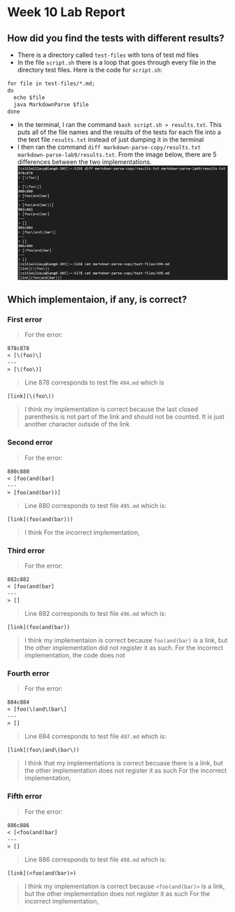 # Week 10 Lab Report

## How did you find the tests with different results?
* There is a directory called `test-files` with tons of test md files 
* In the file `script.sh` there is a loop that goes through every file in the directory test files. Here is the code for `script.sh`:
```
for file in test-files/*.md;
do
  echo $file
  java MarkdownParse $file
done
```
* In the terminal, I ran the command `bash script.sh > results.txt`. This puts all of the file names and the results of the tests for each file into a the text file `results.txt` instead of just dumping it in the terminal
* I then ran the command `diff markdown-parse-copy/results.txt markdown-parse-lab9/results.txt`. From the image below, there are 5 differences between the two implementations.
![image](lab5pic1.png)

## Which implementaion, if any, is correct?
### First error
> For the error:
```
878c878
< [\(foo)\]
---
> [\(foo\)]
```
> Line 878 corresponds to test file `494.md` which is 
```
[link](\(foo\))
```
> I think my implementation is correct because the last closed parenthesis is not part of the link and should not be counted. It is just another character outside of the link

### Second error
> For the error:
```
880c880
< [foo(and(bar]
---
> [foo(and(bar))]
```
> Line 880 corresponds to test file `495.md` which is: 
```
[link](foo(and(bar)))
```
> I think 
> For the incorrect implementation, 

### Third error
> For the error: 
```
882c882
< [foo(and(bar]
---
> []
```
> Line 882 corresponds to test file `496.md` which is:
```
[link](foo(and(bar))
```
> I think my implementaion is correct because `foo(and(bar)` is a link, but the other implementation did not register it as such.
> For the incorrect implementation, the code does not 

### Fourth error
> For the error:
```
884c884
< [foo(\(and\(bar\]
---
> []
```
> Line 884 corresponds to test file `497.md` which is:
```
[link](foo\(and\(bar\))
```
> I think that my implementations is correct becuase there is a link, but the other implementation does not register it as such
> For the incorrect implementation,

### Fifth error
> For the error:
```
886c886
< [<foo(and(bar]
---
> []
```
> Line 886 corresponds to test file `498.md` which is:
```
[link](<foo(and(bar)>)
```
> I think my implementation is correct because `<foo(and(bar)>` is a link, but the other implementation does not register it as such
> For the incorrect implementation,